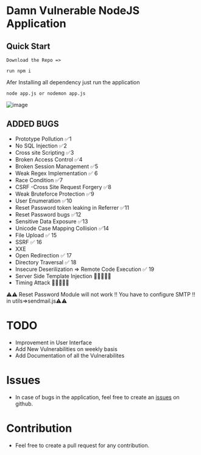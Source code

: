 #  Damn Vulnerable NodeJS Application

## Quick Start


```
Download the Repo => 

run npm i

```

Afer Installing all dependency just run the application

```
node app.js or nodemon app.js

```
![image](https://user-images.githubusercontent.com/30777722/138400223-7fbb4ef0-9143-40ca-adb8-37a986346910.png)



## ADDED BUGS

 - Prototype Pollution ✅1
 - No SQL Injection ✅2
 - Cross site Scripting ✅3
 - Broken Access Control ✅4
-  Broken Session Management ✅5
 - Weak Regex Implementation ✅ 6
 - Race Condition ✅7
 - CSRF -Cross Site Request Forgery ✅8
 - Weak   Bruteforce Protection  ✅9
 - User Enumeration ✅10
 - Reset Password token leaking in Referrer ✅11
 - Reset Password bugs ✅12
-  Sensitive Data Exposure ✅13
 - Unicode Case Mapping Collision ✅14
 - File Upload ✅ 15
-  SSRF ✅ 16
-   XXE
-   Open Redirection ✅ 17
-   Directory Traversal ✅ 18
-   Insecure Deserilization => Remote Code Execution ✅ 19
-   Server Side Template Injection   🚶‍♂️🚶‍♂️🚶‍
-  Timing Attack 🚶‍♂️🚶‍♂️🚶‍


⚠️⚠️ Reset Password Module will not work !! You have to configure SMTP !! in utils=>sendmail.js⚠️⚠️

# TODO

- Improvement in User Interface
- Add New Vulnerabilities on weekly basis
- Add Documentation of all the Vulnerabilites

# Issues
- In case of bugs in the application, feel free to create an [issues](https://github.com/effortlessdevsec/ninjasworkout/issues) on github.

# Contribution
- Feel free to create a pull request for any contribution.

